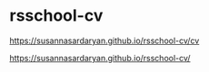 # rsschool-cv
https://susannasardaryan.github.io/rsschool-cv/cv

https://susannasardaryan.github.io/rsschool-cv/